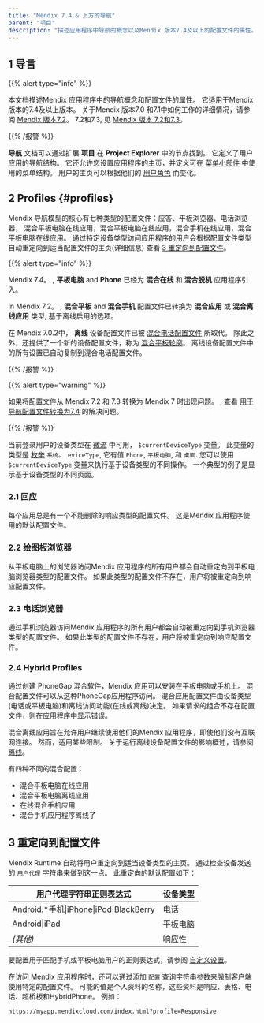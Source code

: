 ```yaml
---
title: "Mendix 7.4 & 上方的导航"
parent: "项目"
description: "描述应用程序中导航的概念以及Mendix 版本7.4及以上的配置文件的属性。"
---
```


## 1 导言

{{% alert type="info" %}}

本文档描述Mendix 应用程序中的导航概念和配置文件的属性。 它适用于Mendix 版本的7.4及以上版本。 关于Mendix 版本7.0 和7.1中如何工作的详细情况，请参阅 [Mendix 版本7.2](navigation-before-72)。 7.2和7.3, 见 [Mendix 版本 7.2和7.3](navigation-in-72-and-73)。

{{% /报警 %}}

**导航** 文档可以通过扩展 **项目** 在 **Project Explorer** 中的节点找到。 它定义了用户应用的导航结构。 它还允许您设置应用程序的主页，并定义可在 [菜单小部件](menu-widgets) 中使用的菜单结构。 用户的主页可以根据他们的 [用户角色](user-roles) 而变化。

## 2 Profiles {#profiles}

Mendix 导航模型的核心有七种类型的配置文件：应答、平板浏览器、电话浏览器， 混合平板电脑在线应用，混合平板电脑在线应用，混合手机在线应用，混合平板电脑在线应用。 通过特定设备类型访问应用程序的用户会根据配置文件类型自动重定向到适当配置文件的主页(详细信息) 查看 [3 重定向到配置文件](#Redirection)。

{{% alert type="info" %}}

Mendix 7.4。 , **平板电脑** and **Phone** 已经为 **混合在线** 和 **混合脱机** 应用程序引入。

In Mendix 7.2。 , **混合平板** and **混合手机** 配置文件已转换为 **混合应用** 或 **混合离线应用** 类型, 基于离线启用的选项。

在 Mendix 7.0.2中， **离线** 设备配置文件已被 [混合电话配置文件](hybrid-phone-profile) 所取代。 除此之外，还提供了一个新的设备配置文件，称为 [混合平板轮廓](hybrid-tablet-profile)。 离线设备配置文件中的所有设置已自动复制到混合电话配置文件。

{{% /报警 %}}

{{% alert type="warning" %}}

如果将配置文件从 Mendix 7.2 和 7.3 转换为 Mendix 7 时出现问题。 , 查看 [用于导航配置文件转换为7.4](navigation-conversion-to-74) 的解决问题。

{{% /报警 %}}

当前登录用户的设备类型在 [微流](microflows) 中可用， `$currentDeviceType` 变量。 此变量的类型是 [枚举](enumerations) `系统。 eviceType`, 它有值 `Phone`, `平板电脑`, 和 `桌面`. 您可以使用 `$currentDeviceType` 变量来执行基于设备类型的不同操作。 一个典型的例子是显示基于设备类型的不同页面。

### 2.1 回应

每个应用总是有一个不能删除的响应类型的配置文件。 这是Mendix 应用程序使用的默认配置文件。

### 2.2 绘图板浏览器

从平板电脑上的浏览器访问Mendix 应用程序的所有用户都会自动重定向到平板电脑浏览器类型的配置文件。 如果此类型的配置文件不存在，用户将被重定向到响应配置文件。

### 2.3 电话浏览器

通过手机浏览器访问Mendix 应用程序的所有用户都会自动被重定向到手机浏览器类型的配置文件。 如果此类型的配置文件不存在，用户将被重定向到响应配置文件。

### 2.4 Hybrid Profiles

通过创建 PhoneGap 混合软件，Mendix 应用可以安装在平板电脑或手机上。 混合配置文件可以从这种PhoneGap应用程序访问。 混合应用配置文件由设备类型(电话或平板电脑)和离线访问功能(在线或离线)决定。 如果请求的组合不存在配置文件，则在应用程序中显示错误。

混合离线应用旨在允许用户继续使用他们的Mendix 应用程序，即使他们没有互联网连接。 然而，适用某些限制。 关于运行离线设备配置文件的影响概述，请参阅 [离线](offline)。

有四种不同的混合配置：

* 混合平板电脑在线应用
* 混合平板电脑离线应用
* 在线混合手机应用
* 混合手机应用程序离线了

## 3 重定向到配置文件<a name="Redirection"></a>

Mendix Runtime 自动将用户重定向到适当设备类型的主页。 通过检查设备发送的 `用户代理` 字符串来做到这一点。 此重定向的默认配置如下：

| 用户代理字符串正则表达式                                      | 设备类型 |
| ------------------------------------------------- | ---- |
| Android.*手机&#124;iPhone&#124;iPod&#124;BlackBerry | 电话   |
| Android&#124;iPad                                 | 平板电脑 |
| _(其他)_                                            | 响应性  |

要配置用于匹配手机或平板电脑用户的正则表达式，请参阅 [自定义设置](custom-settings)。

在访问 Mendix 应用程序时，还可以通过添加 `配置` 查询字符串参数来强制客户端使用特定的配置文件。 可能的值是个人资料的名称，这些资料是响应、表格、电话、超桥板和HybridPhone。 例如：

`https://myapp.mendixcloud.com/index.html?profile=Responsive`

